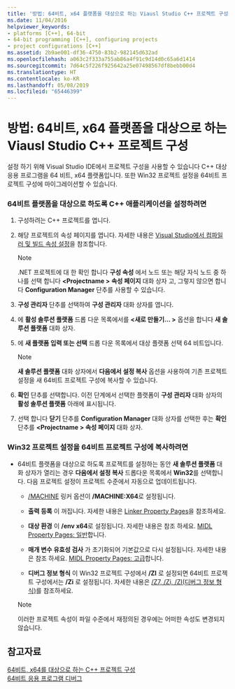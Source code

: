 ```yaml
---
title: '방법: 64비트, x64 플랫폼을 대상으로 하는 Viausl Studio C++ 프로젝트 구성'
ms.date: 11/04/2016
helpviewer_keywords:
- platforms [C++], 64-bit
- 64-bit programming [C++], configuring projects
- project configurations [C++]
ms.assetid: 2b9ae001-df36-4750-83b2-982145d632ad
ms.openlocfilehash: a063c2f333a755ab86a4f91c9d14d0c65a6d1414
ms.sourcegitcommit: 7d64c5f226f925642a25e07498567df8bebb00d4
ms.translationtype: HT
ms.contentlocale: ko-KR
ms.lasthandoff: 05/08/2019
ms.locfileid: "65446399"
---
```

# <a name="how-to-configure-visual-studio-c-projects-to-target-64-bit-x64-platforms"></a>방법: 64비트, x64 플랫폼을 대상으로 하는 Viausl Studio C++ 프로젝트 구성

설정 하기 위해 Visual Studio IDE에서 프로젝트 구성을 사용할 수 있습니다 C++ 대상 응용 프로그램을 64 비트, x64 플랫폼입니다. 또한 Win32 프로젝트 설정을 64비트 프로젝트 구성에 마이그레이션할 수 있습니다.

### <a name="to-set-up-c-applications-to-target-64-bit-platforms"></a>64비트 플랫폼을 대상으로 하도록 C++ 애플리케이션을 설정하려면

1. 구성하려는 C++ 프로젝트를 엽니다.

1. 해당 프로젝트의 속성 페이지를 엽니다. 자세한 내용은 [Visual Studio에서 컴파일러 및 빌드 속성 설정](working-with-project-properties.md)을 참조합니다.

   > [!NOTE]
   > .NET 프로젝트에 대 한 확인 합니다 **구성 속성** 에서 노드 또는 해당 자식 노드 중 하나를 선택 합니다  **\<Projectname > 속성 페이지** 대화 상자 고, 그렇지 않으면 합니다  **Configuration Manager** 단추를 사용할 수 있습니다.

1. **구성 관리자** 단추를 선택하여 **구성 관리자** 대화 상자를 엽니다.

1. 에 **활성 솔루션 플랫폼** 드롭 다운 목록에서를  **\<새로 만들기... >** 옵션을 합니다 **새 솔루션 플랫폼** 대화 상자.

1. 에 **새 플랫폼 입력 또는 선택** 드롭 다운 목록에서 대상 플랫폼 선택 64 비트입니다.

   > [!NOTE]
   > **새 솔루션 플랫폼** 대화 상자에서 **다음에서 설정 복사** 옵션을 사용하여 기존 프로젝트 설정을 새 64비트 프로젝트 구성에 복사할 수 있습니다.

1. **확인** 단추를 선택합니다. 이전 단계에서 선택한 플랫폼이 **구성 관리자** 대화 상자의 **활성 솔루션 플랫폼** 아래에 표시됩니다.

1. 선택 합니다 **닫기** 단추를 **Configuration Manager** 대화 상자를 선택한 후는 **확인** 단추를  **\<Projectname > 속성 페이지** 대화 상자.

### <a name="to-copy-win32-project-settings-into-a-64-bit-project-configuration"></a>Win32 프로젝트 설정을 64비트 프로젝트 구성에 복사하려면

- 64비트 플랫폼을 대상으로 하도록 프로젝트를 설정하는 동안 **새 솔루션 플랫폼** 대화 상자가 열리는 경우 **다음에서 설정 복사** 드롭다운 목록에서 **Win32**를 선택합니다. 다음 프로젝트 설정이 프로젝트 수준에서 자동으로 업데이트됩니다.

  - [/MACHINE](reference/machine-specify-target-platform.md) 링커 옵션이 **/MACHINE:X64**로 설정됩니다.

  - **출력 등록** 이 꺼집니다. 자세한 내용은 [Linker Property Pages](reference/linker-property-pages.md)을 참조하세요.

  - **대상 환경** 이 **/env x64**로 설정됩니다. 자세한 내용은 참조 하세요. [MIDL Property Pages: 일반](reference/midl-property-pages-general.md)합니다.

  - **매개 변수 유효성 검사** 가 초기화되어 기본값으로 다시 설정됩니다. 자세한 내용은 참조 하세요. [MIDL Property Pages: 고급](reference/midl-property-pages-advanced.md)합니다.

  - **디버그 정보 형식** 이 Win32 프로젝트 구성에서 **/ZI** 로 설정되면 64비트 프로젝트 구성에서는 **/Zi** 로 설정됩니다. 자세한 내용은 [/Z7, /Zi, /ZI(디버그 정보 형식)](reference/z7-zi-zi-debug-information-format.md)를 참조하세요.

  > [!NOTE]
  > 이러한 프로젝트 속성이 파일 수준에서 재정의된 경우에는 어떠한 속성도 변경되지 않습니다.

## <a name="see-also"></a>참고자료

[64비트, x64를 대상으로 하는 C++ 프로젝트 구성](configuring-programs-for-64-bit-visual-cpp.md)<br/>
[64비트 응용 프로그램 디버그](/visualstudio/debugger/debug-64-bit-applications)

